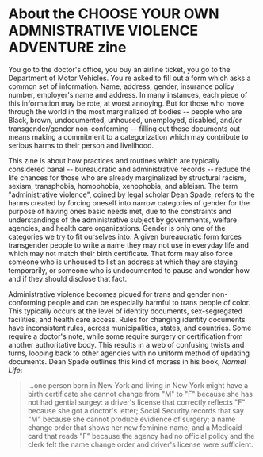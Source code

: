 # About the CHOOSE YOUR OWN ADMNISTRATIVE VIOLENCE ADVENTURE zine

You go to the doctor's office, you buy an airline ticket, you go to the Department of Motor Vehicles. You're asked to fill out a form which asks a common set of information. Name, address, gender, insurance policy number, employer's name and address. In many instances, each piece of this information may be rote, at worst annoying. But for those who move through the world in the most marginalized of bodies -- people who are Black, brown, undocumented, unhoused, unemployed, disabled, and/or transgender/gender non-conforming -- filling out these documents out means making a commitment to a categorization which may contribute to serious harms to their person and livelihood.

This zine is about how practices and routines which are typically considered banal -- bureaucratic and administrative records -- reduce the life chances for those who are already marginalized by structural racism, sexism, transphobia, homophobia, xenophobia, and ableism. The term "administrative violence", coined by legal scholar Dean Spade, refers to the harms created by forcing oneself into narrow categories of gender for the purpose of having ones basic needs met, due to the constraints and understandings of the administrative subject by governments, welfare agencies, and health care organizations. Gender is only one of the categories we try to fit ourselves into. A given bureaucratic form forces transgender people to write a name they may not use in everyday life and which may not match their birth certificate. That form may also force someone who is unhoused to list an address at which they are staying temporarily, or someone who is undocumented to pause and wonder how and if they should disclose that fact.

Administrative violence becomes piqued for trans and gender non-conforming people and can be especially harmful to trans people of color. This typically occurs at the level of identity documents, sex-segregated facilities, and health care access. Rules for changing identity documents have inconsistent rules, across municipalities, states, and countries. Some require a doctor's note, while some require surgery or certification from another authoritative body. This results in a web of confusing twists and turns, looping back to other agencies with no uniform method of updating documents. Dean Spade outlines this kind of morass in his book, *Normal Life*:

> ...one person born in New York and living in New York might have a birth certificate she cannot change from "M" to "F" because she has not had gential surgey: a driver's license that correctly reflects "F" because she got a doctor's letter; Social Security records that say "M" because she cannot produce evidience of surgery; a name change order that shows her new feminine name; and a Medicaid card that reads "F" because the agency had no official policy and the clerk felt the name change order and driver's license were sufficient.